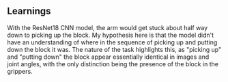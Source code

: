 
## Learnings
With the ResNet18 CNN model, the arm would get stuck about half way down to picking up the block. 
My hypothesis here is that the model didn't have an understanding of where in the sequence of picking up and putting down the block it was. 
The nature of the task highlights this, as "picking up" and "putting down" the block appear essentially identical in images and joint angles, with the only distinction being the presence of the block in the grippers.